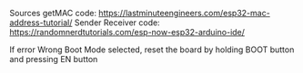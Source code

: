 Sources
getMAC code: https://lastminuteengineers.com/esp32-mac-address-tutorial/
Sender Receiver code: https://randomnerdtutorials.com/esp-now-esp32-arduino-ide/

If error Wrong Boot Mode selected, reset the board by holding BOOT button and pressing EN button
